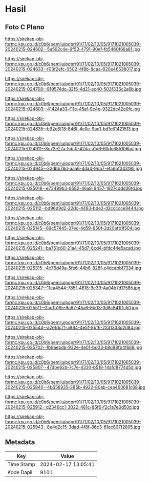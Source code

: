 # Hasil

## Foto C Plano

https://sirekap-obj-formc.kpu.go.id/c0b6/pemilu/pdpr/91/71/02/10/05/9171021005039-20240215-024602--5e592c4e-6f53-4791-90ef-fb5460f68a81.jpg

https://sirekap-obj-formc.kpu.go.id/c0b6/pemilu/pdpr/91/71/02/10/05/9171021005039-20240215-024633--f03f2efc-0502-4f8b-8caa-920e46538017.jpg

https://sirekap-obj-formc.kpu.go.id/c0b6/pemilu/pdpr/91/71/02/10/05/9171021005039-20240215-024708--919574dc-32f5-4d21-ac40-503f336c2a6b.jpg

https://sirekap-obj-formc.kpu.go.id/c0b6/pemilu/pdpr/91/71/02/10/05/9171021005039-20240215-024803--41424a33-f11e-45af-9c4e-9322dc42e0fc.jpg

https://sirekap-obj-formc.kpu.go.id/c0b6/pemilu/pdpr/91/71/02/10/05/9171021005039-20240215-024835--b92c6f18-846f-4e0e-9ae1-bd1c61421513.jpg

https://sirekap-obj-formc.kpu.go.id/c0b6/pemilu/pdpr/91/71/02/10/05/9171021005039-20240215-024911--8c72e27a-5dc0-42da-a1d6-60dc685106bd.jpg

https://sirekap-obj-formc.kpu.go.id/c0b6/pemilu/pdpr/91/71/02/10/05/9171021005039-20240215-024945--32dbb78d-aaa6-4da4-9db7-efa6bf343195.jpg

https://sirekap-obj-formc.kpu.go.id/c0b6/pemilu/pdpr/91/71/02/10/05/9171021005039-20240215-025018--e73499b3-9582-46a9-9457-1927cddd36fd.jpg

https://sirekap-obj-formc.kpu.go.id/c0b6/pemilu/pdpr/91/71/02/10/05/9171021005039-20240215-025112--bd96d9d2-22dc-4463-bde3-d2ccccce8444.jpg

https://sirekap-obj-formc.kpu.go.id/c0b6/pemilu/pdpr/91/71/02/10/05/9171021005039-20240215-025145--89c57445-07ec-4d59-850f-2d20efb1f504.jpg

https://sirekap-obj-formc.kpu.go.id/c0b6/pemilu/pdpr/91/71/02/10/05/9171021005039-20240215-025241--ba751c60-21a4-45d7-8cd4-bfdc44e5acad.jpg

https://sirekap-obj-formc.kpu.go.id/c0b6/pemilu/pdpr/91/71/02/10/05/9171021005039-20240215-025315--4c76d49a-5fe6-44b6-828f-c4dcabbf7334.jpg

https://sirekap-obj-formc.kpu.go.id/c0b6/pemilu/pdpr/91/71/02/10/05/9171021005039-20240215-025347--11ca4544-785f-4818-9e39-4a04b7d17585.jpg

https://sirekap-obj-formc.kpu.go.id/c0b6/pemilu/pdpr/91/71/02/10/05/9171021005039-20240215-025511--2ad1b165-9a67-45a6-8b03-3d8c841f1c50.jpg

https://sirekap-obj-formc.kpu.go.id/c0b6/pemilu/pdpr/91/71/02/10/05/9171021005039-20240215-025544--a2e1dc71-a884-4e5f-8bf6-2331333d2084.jpg

https://sirekap-obj-formc.kpu.go.id/c0b6/pemilu/pdpr/91/71/02/10/05/9171021005039-20240215-025702--fb9aebdb-932e-4e01-bd03-b8d98fb4f688.jpg

https://sirekap-obj-formc.kpu.go.id/c0b6/pemilu/pdpr/91/71/02/10/05/9171021005039-20240215-025807--47dbe62b-7c7e-4330-b518-14afd8774d5d.jpg

https://sirekap-obj-formc.kpu.go.id/c0b6/pemilu/pdpr/91/71/02/10/05/9171021005039-20240215-025840--4b658935-385b-4922-80eb-cea460681c68.jpg

https://sirekap-obj-formc.kpu.go.id/c0b6/pemilu/pdpr/91/71/02/10/05/9171021005039-20240215-025912--d2346cc1-3022-481c-85f6-f2c1a7e0d50d.jpg

https://sirekap-obj-formc.kpu.go.id/c0b6/pemilu/pdpr/91/71/02/10/05/9171021005039-20240215-025943--8e4d2c15-3dad-4f8f-86c3-61ec807f2805.jpg


## Metadata

| Key        | Value               |
| ---------- | ------------------- |
| Time Stamp | 2024-02-17 13:05:41 |
| Kode Dapil | 9101                |




